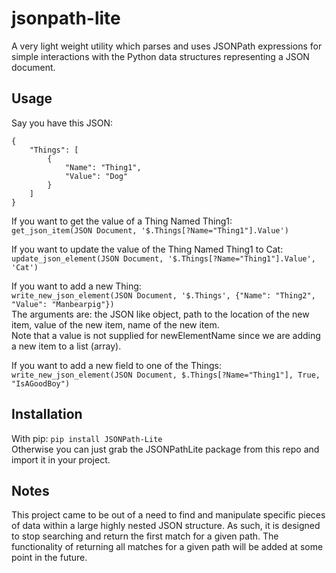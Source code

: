 # jsonpath-lite
A very light weight utility which parses and uses JSONPath expressions for simple interactions with the Python data structures representing a JSON document.

## Usage
Say you have this JSON:
```
{
    "Things": [
        {
            "Name": "Thing1",
            "Value": "Dog"
        }
    ]
}
```
If you want to get the value of a Thing Named Thing1:  
`get_json_item(JSON Document, '$.Things[?Name="Thing1"].Value')`

If you want to update the value of the Thing Named Thing1 to Cat:  
`update_json_element(JSON Document, '$.Things[?Name="Thing1"].Value', 'Cat')`

If you want to add a new Thing:  
`write_new_json_element(JSON Document, '$.Things', {"Name": "Thing2", "Value": "Manbearpig"})`  
The arguments are: the JSON like object, path to the location of the new item, value of the new item, name of the new item.  
Note that a value is not supplied for newElementName since we are adding a new item to a list (array).

If you want to add a new field to one of the Things:  
`write_new_json_element(JSON Document, $.Things[?Name="Thing1"], True, "IsAGoodBoy")`

## Installation
With pip:
`pip install JSONPath-Lite`  
Otherwise you can just grab the JSONPathLite package from this repo and import it in your project. 

## Notes
This project came to be out of a need to find and manipulate specific pieces of data within a large highly nested JSON structure. As such, it is designed to stop searching and return the first match for a given path. The functionality of returning all matches for a given path will be added at some point in the future. 
